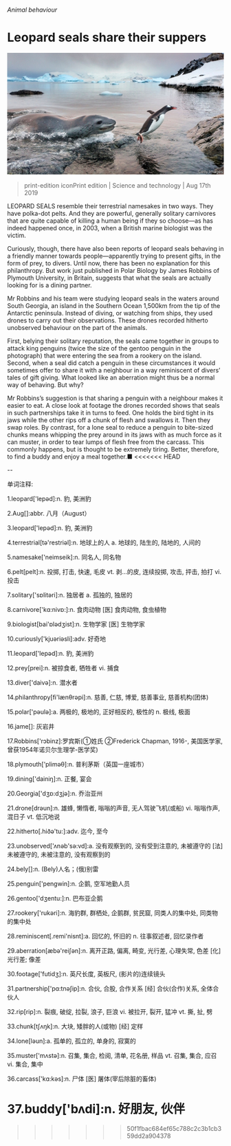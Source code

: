 ###### Animal behaviour

# Leopard seals share their suppers 

![image](images/20190817_STP002_0.jpg) 

> print-edition iconPrint edition | Science and technology | Aug 17th 2019 

LEOPARD SEALS resemble their terrestrial namesakes in two ways. They have polka-dot pelts. And they are powerful, generally solitary carnivores that are quite capable of killing a human being if they so choose—as has indeed happened once, in 2003, when a British marine biologist was the victim. 

Curiously, though, there have also been reports of leopard seals behaving in a friendly manner towards people—apparently trying to present gifts, in the form of prey, to divers. Until now, there has been no explanation for this philanthropy. But work just published in Polar Biology by James Robbins of Plymouth University, in Britain, suggests that what the seals are actually looking for is a dining partner. 

Mr Robbins and his team were studying leopard seals in the waters around South Georgia, an island in the Southern Ocean 1,500km from the tip of the Antarctic peninsula. Instead of diving, or watching from ships, they used drones to carry out their observations. These drones recorded hitherto unobserved behaviour on the part of the animals. 

First, belying their solitary reputation, the seals came together in groups to attack king penguins (twice the size of the gentoo penguin in the photograph) that were entering the sea from a rookery on the island. Second, when a seal did catch a penguin in these circumstances it would sometimes offer to share it with a neighbour in a way reminiscent of divers’ tales of gift giving. What looked like an aberration might thus be a normal way of behaving. But why? 

Mr Robbins’s suggestion is that sharing a penguin with a neighbour makes it easier to eat. A close look at footage the drones recorded shows that seals in such partnerships take it in turns to feed. One holds the bird tight in its jaws while the other rips off a chunk of flesh and swallows it. Then they swap roles. By contrast, for a lone seal to reduce a penguin to bite-sized chunks means whipping the prey around in its jaws with as much force as it can muster, in order to tear lumps of flesh free from the carcass. This commonly happens, but is thought to be extremely tiring. Better, therefore, to find a buddy and enjoy a meal together.■ 
<<<<<<< HEAD

-- 

 单词注释:

1.leopard['lepәd]:n. 豹, 美洲豹 

2.Aug[]:abbr. 八月（August） 

3.leopard['lepәd]:n. 豹, 美洲豹 

4.terrestrial[tә'restriәl]:n. 地球上的人 a. 地球的, 陆生的, 陆地的, 人间的 

5.namesake['neimseik]:n. 同名人, 同名物 

6.pelt[pelt]:n. 投掷, 打击, 快速, 毛皮 vt. 剥...的皮, 连续投掷, 攻击, 抨击, 拍打 vi. 投击 

7.solitary['sɒlitәri]:n. 独居者 a. 孤独的, 独居的 

8.carnivore['kɑ:nivɒ:]:n. 食肉动物 [医] 食肉动物, 食虫植物 

9.biologist[bai'ɒlәdʒist]:n. 生物学家 [医] 生物学家 

10.curiously['kjuәriәsli]:adv. 好奇地 

11.leopard['lepәd]:n. 豹, 美洲豹 

12.prey[prei]:n. 被掠食者, 牺牲者 vi. 捕食 

13.diver['daivә]:n. 潜水者 

14.philanthropy[fi'lænθrәpi]:n. 慈善, 仁慈, 博爱, 慈善事业, 慈善机构(团体) 

15.polar['pәulә]:a. 两极的, 极地的, 正好相反的, 极性的 n. 极线, 极面 

16.jame[]: 灰岩井 

17.Robbins['rɔbinz]:罗宾斯(①姓氏 ②Frederick Chapman, 1916-, 美国医学家, 曾获1954年诺贝尔生理学-医学奖) 

18.plymouth['plimәθ]:n. 普利茅斯（英国一座城市） 

19.dining['dainiŋ]:n. 正餐, 宴会 

20.Georgia['dʒɒ:dʒjә]:n. 乔治亚州 

21.drone[drәun]:n. 雄蜂, 懒惰者, 嗡嗡的声音, 无人驾驶飞机(或船) vi. 嗡嗡作声, 混日子 vt. 低沉地说 

22.hitherto[.hiðә'tu:]:adv. 迄今, 至今 

23.unobserved['ʌnәb'sә:vd]:a. 没有观察到的, 没有受到注意的, 未被遵守的 [法] 未被遵守的, 未被注意的, 没有观察到的 

24.bely[]:n. (Bely)人名；(俄)别雷 

25.penguin['pengwin]:n. 企鹅, 空军地勤人员 

26.gentoo['dʒentu:]:n. 巴布亚企鹅 

27.rookery['rukәri]:n. 海豹群, 群栖处, 企鹅群, 贫民窟, 同类人的集中处, 同类物的集中处 

28.reminiscent[.remi'nisnt]:a. 回忆的, 怀旧的 n. 往事叙述者, 回忆录作者 

29.aberration[æbә'reiʃәn]:n. 离开正路, 偏离, 畸变, 光行差, 心理失常, 色差 [化] 光行差; 像差 

30.footage['futidʒ]:n. 英尺长度, 英板尺, (影片的)连续镜头 

31.partnership['pɑ:tnәʃip]:n. 合伙, 合股, 合作关系 [经] 合伙(合作)关系, 全体合伙人 

32.rip[rip]:n. 裂痕, 破绽, 拉裂, 浪子, 巨浪 vi. 被拉开, 裂开, 猛冲 vt. 撕, 扯, 劈 

33.chunk[tʃʌŋk]:n. 大块, 矮胖的人(或物) [经] 定样 

34.lone[lәun]:a. 孤单的, 孤立的, 单身的, 寂寞的 

35.muster['mʌstә]:n. 召集, 集合, 检阅, 清单, 花名册, 样品 vt. 召集, 集合, 应召 vi. 集合, 集中 

36.carcass['kɑ:kәs]:n. 尸体 [医] 屠体(宰后除脏的畜体) 

37.buddy['bʌdi]:n. 好朋友, 伙伴 
=======
>>>>>>> 50f1fbac684ef65c788c2c3b1cb359dd2a904378

